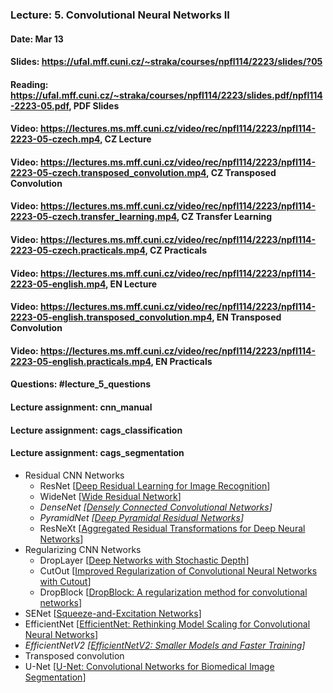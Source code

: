 ### Lecture: 5. Convolutional Neural Networks II
#### Date: Mar 13
#### Slides: https://ufal.mff.cuni.cz/~straka/courses/npfl114/2223/slides/?05
#### Reading: https://ufal.mff.cuni.cz/~straka/courses/npfl114/2223/slides.pdf/npfl114-2223-05.pdf, PDF Slides
#### Video: https://lectures.ms.mff.cuni.cz/video/rec/npfl114/2223/npfl114-2223-05-czech.mp4, CZ Lecture
#### Video: https://lectures.ms.mff.cuni.cz/video/rec/npfl114/2223/npfl114-2223-05-czech.transposed_convolution.mp4, CZ Transposed Convolution
#### Video: https://lectures.ms.mff.cuni.cz/video/rec/npfl114/2223/npfl114-2223-05-czech.transfer_learning.mp4, CZ Transfer Learning
#### Video: https://lectures.ms.mff.cuni.cz/video/rec/npfl114/2223/npfl114-2223-05-czech.practicals.mp4, CZ Practicals
#### Video: https://lectures.ms.mff.cuni.cz/video/rec/npfl114/2223/npfl114-2223-05-english.mp4, EN Lecture
#### Video: https://lectures.ms.mff.cuni.cz/video/rec/npfl114/2223/npfl114-2223-05-english.transposed_convolution.mp4, EN Transposed Convolution
#### Video: https://lectures.ms.mff.cuni.cz/video/rec/npfl114/2223/npfl114-2223-05-english.practicals.mp4, EN Practicals
#### Questions: #lecture_5_questions
#### Lecture assignment: cnn_manual
#### Lecture assignment: cags_classification
#### Lecture assignment: cags_segmentation

- Residual CNN Networks
  - ResNet [[Deep Residual Learning for Image Recognition](https://arxiv.org/abs/1512.03385)]
  - WideNet [[Wide Residual Network](https://arxiv.org/abs/1605.07146)]
  - _DenseNet [[Densely Connected Convolutional Networks](https://arxiv.org/abs/1608.06993)]_
  - _PyramidNet [[Deep Pyramidal Residual Networks](https://arxiv.org/abs/1610.02915)]_
  - ResNeXt [[Aggregated Residual Transformations for Deep Neural Networks](https://arxiv.org/abs/1611.05431)]
- Regularizing CNN Networks
  - DropLayer [[Deep Networks with Stochastic Depth](https://arxiv.org/abs/1603.09382)]
  - CutOut [[Improved Regularization of Convolutional Neural Networks with Cutout](https://arxiv.org/abs/1708.04552)]
  - DropBlock [[DropBlock: A regularization method for convolutional networks](https://arxiv.org/abs/1810.12890)]
- SENet [[Squeeze-and-Excitation Networks](https://arxiv.org/abs/1709.01507)]
- EfficientNet [[EfficientNet: Rethinking Model Scaling for Convolutional Neural Networks](https://arxiv.org/abs/1905.11946)]
- _EfficientNetV2 [[EfficientNetV2: Smaller Models and Faster Training](https://arxiv.org/abs/2104.00298)]_
- Transposed convolution
- U-Net [[U-Net: Convolutional Networks for Biomedical Image Segmentation](https://arxiv.org/abs/1505.04597)]
